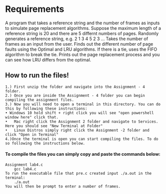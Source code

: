 # Requirements

A program that takes a reference string and the number of frames as inputs to simulate page replacement algorithms. Suppose the maximum length of a reference string is 20 and there are 5 differnt numbers of pages. Randomly generates a reference string, e.g. 2 1 3 4 5 2 3 ... Takes the number of frames as an input from the user. Finds out the different number of page faults using the Optimal and LRU algorithms. If there is a tie, uses the FIFO algorithm to break the tie. Prints out the page replacement process and you can see how LRU differs from the optimal.

## How to run the files!
```
1.) First unzip the folder and navigate into the Assignment - 4 folder.
2.) Once you are inside the Assignment - 4 folder you can begin compiling the assignment files.
3.) Now you will need to open a terminal in this directory. You can do this by following these instructions:
• Windows 10 hold shift + right click you will see "open powershell window here" click that.
•	Mac right click the Assignment 2 folder and navigate to Services. Here you should see "New Terminal at Folder"
•	Linux Distros simply right click the Assignment -2 folder and click "Open in Terminal"
4.)Once the terminal is open you can start compiling the files. To do so following the instructions below.
```
#### To compile the files you can simply copy and paste the commands below:
```
Assignment lab4.c
    gcc lab4.c
To run the executable file that pre.c created input ./a.out in the terminal:
    ./a.out
You will then be prompt to enter a number of frames.
```
